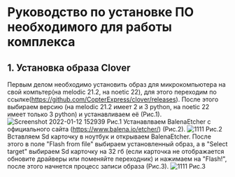 # Руководство по установке ПО необходимого для работы комплекса
## 1. Установка образа Clover
Первым делом необходимо установить образ для микрокомпьютера на свой компьтер(на melodic 21.2, на noetic 22), 
для этого переходим по ссылке(https://github.com/CopterExpress/clover/releases).
После этого выбираем версию (на melodic 21.2 имеет 2 и 3 python, на noetic 22 имеет только 3 python) и устанавливаем её (Рис.1). 
![Screenshot 2022-01-12 152939](https://user-images.githubusercontent.com/47917455/149140584-21deaff7-a31d-41aa-a9a1-460f88e38719.png)
Рис.1
Устанавлваем BalenaEtcher с официального сайта (https://www.balena.io/etcher/) (Рис.2).
![1111](https://user-images.githubusercontent.com/47917455/149141589-f634c9c3-120a-42ad-84e5-a0847fee4e3a.png)
Рис.2
Вставляем Sd карточку в ноутбук и открываем BalenaEtcher. После этого в поле "Flash from file" выбираем установленный образ, а в "Select target" выбираем Sd  карточку на 32 гб (если карточка не отображается обновите драйверы или поменяйте переходник) и нажимаем на "Flash!", после этого начнется процесс записи образа (Рис.3).
![1111](https://user-images.githubusercontent.com/47917455/149143810-6cef51eb-1ff8-4ce0-99ec-dfdedf833457.png)
Рис.3
